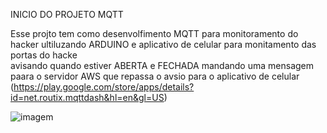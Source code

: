 INICIO DO PROJETO MQTT

Esse projto tem como desenvolfimento MQTT para monitoramento do  hacker ultiluzando ARDUINO e aplicativo de celular para monitamento das portas do hacke   
avisando quando estiver ABERTA e FECHADA mandando uma mensagem paara  o servidor  AWS  que repassa o avsio para o aplicativo de celular (https://play.google.com/store/apps/details?id=net.routix.mqttdash&hl=en&gl=US)

![imagem](https://camo.githubusercontent.com/7beef2d4780d87a603d7de49b2da0467c8537dff96575b628a04bd4010ebb1cc/68747470733a2f2f692e696d6775722e636f6d2f4d576870586b562e706e67)



